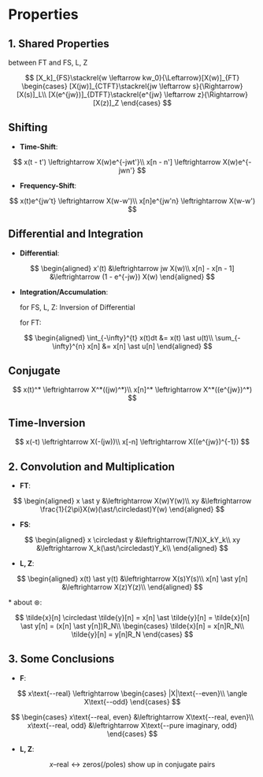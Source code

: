 # Properties

## **1. Shared Properties**

between FT and FS, L, Z

$$
[X_k]_{FS}\stackrel{w \leftarrow kw_0}{\Leftarrow}[X(w)]_{FT}
\begin{cases}
[X(jw)]_{CTFT}\stackrel{jw \leftarrow s}{\Rightarrow}[X(s)]_L\\
[X(e^{jw})]_{DTFT}\stackrel{e^{jw} \leftarrow z}{\Rightarrow}[X(z)]_Z
\end{cases}
$$

## Shifting

- **Time-Shift**:

$$
x(t - t') \leftrightarrow X(w)e^{-jwt'}\\
x[n - n'] \leftrightarrow X(w)e^{-jwn'}
$$

- **Frequency-Shift**:

$$
x(t)e^{jw't} \leftrightarrow X(w-w')\\
x[n]e^{jw'n} \leftrightarrow X(w-w')
$$

## Differential and Integration

- **Differential**:

$$
\begin{aligned}
x'(t) &\leftrightarrow jw X(w)\\
x[n] - x[n - 1] &\leftrightarrow (1 - e^{-jw}) X(w)
\end{aligned}
$$

- **Integration/Accumulation**:

  for FS, L, Z: Inversion of Differential

  for FT:

$$
\begin{aligned}
\int_{-\infty}^{t} x(t)dt &= x(t) \ast u(t)\\
\sum_{-\infty}^{n} x[n] &= x[n] \ast u[n]
\end{aligned}
$$

## Conjugate

$$
x(t)^* \leftrightarrow X^*((jw)^*)\\
x[n]^* \leftrightarrow X^*((e^{jw})^*)
$$

## Time-Inversion

$$
x(-t) \leftrightarrow X(-(jw))\\
x[-n] \leftrightarrow X((e^{jw})^{-1})
$$

## **2. Convolution and Multiplication**

- **FT**:

$$
\begin{aligned}
x \ast y &\leftrightarrow X(w)Y(w)\\
xy &\leftrightarrow \frac{1}{2\pi}X(w)(\ast/\circledast)Y(w)
\end{aligned}
$$

- **FS**:

$$
\begin{aligned}
x \circledast y &\leftrightarrow(T/N)X_kY_k\\
xy &\leftrightarrow X_k(\ast/\circledast)Y_k\\
\end{aligned}
$$

- **L, Z**:

$$
\begin{aligned}
x(t) \ast y(t) &\leftrightarrow X(s)Y(s)\\
x[n] \ast y[n] &\leftrightarrow X(z)Y(z)\\
\end{aligned}
$$

\* about $\circledast$:

$$
\tilde{x}[n] \circledast \tilde{y}[n] = x[n] \ast \tilde{y}[n] = \tilde{x}[n] \ast y[n] = (x[n] \ast y[n])R_N\\
\begin{cases}
\tilde{x}[n] = x[n]R_N\\
\tilde{y}[n] = y[n]R_N
\end{cases}
$$

## **3. Some Conclusions**

- **F**:

$$
x\text{--real} \leftrightarrow
\begin{cases}
|X|\text{--even}\\
\angle X\text{--odd}
\end{cases}
$$

$$
\begin{cases}
x\text{--real, even} &\leftrightarrow X\text{--real, even}\\
x\text{--real, odd} &\leftrightarrow X\text{--pure imaginary, odd}
\end{cases}
$$

- **L, Z**:

$$
x\text{--real} \leftrightarrow \text{zeros(/poles) show up in conjugate pairs}
$$
